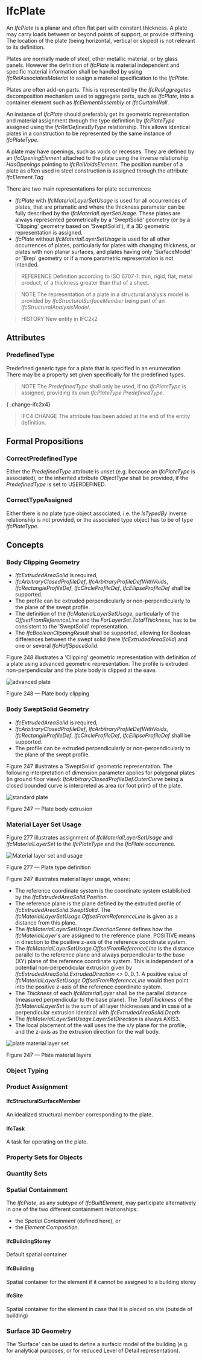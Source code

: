 # IfcPlate

An _IfcPlate_ is a planar and often flat part with constant thickness. A plate may carry loads between or beyond points of support, or provide stiffening. The location of the plate (being horizontal, vertical or sloped) is not relevant to its definition.

Plates are normally made of steel, other metallic material, or by glass panels. However the definition of _IfcPlate_ is material independent and specific material information shall be handled by using _IfcRelAssociatesMaterial_ to assign a material specification to the _IfcPlate_.

Plates are often add-on parts. This is represented by the _IfcRelAggregates_ decomposition mechanism used to aggregate parts, such as _IfcPlate_, into a container element such as _IfcElementAssembly_ or _IfcCurtainWall_.

An instance of _IfcPlate_ should preferably get its geometric representation and material assignment through the type definition by _IfcPlateType_ assigned using the _IfcRelDefinesByType_ relationship. This allows identical plates in a construction to be represented by the same instance of _IfcPlateType_.

A plate may have openings, such as voids or recesses. They are defined by an _IfcOpeningElement_ attached to the plate using the inverse relationship _HasOpenings_ pointing to _IfcRelVoidsElement_. The position number of a plate as often used in steel construction is assigned through the attribute _IfcElement.Tag_

There are two main representations for plate occurrences:

 * _IfcPlate_ with _IfcMaterialLayerSetUsage_ is used for all occurrences of plates, that are prismatic and where the thickness parameter can be fully described by the _IfcMaterialLayerSetUsage_. These plates are always represented geometrically by a 'SweptSolid' geometry (or by a 'Clipping' geometry based on 'SweptSolid'), if a 3D geometric representation is assigned.
 * _IfcPlate_ without _IfcMaterialLayerSetUsage_ is used for all other occurrences of plates, particularly for plates with changing thickness, or plates with non planar surfaces, and plates having only 'SurfaceModel' or 'Brep' geometry or if a more parametric representation is not intended.

> REFERENCE Definition according to ISO 6707-1: thin, rigid, flat, metal product, of a thickness greater than that of a sheet.

> NOTE The representation of a plate in a structural analysis model is provided by _IfcStructuralSurfaceMember_ being part of an _IfcStructuralAnalysisModel_.

> HISTORY New entity in IFC2x2

## Attributes

### PredefinedType
Predefined generic type for a plate that is specified in an enumeration. There may be a property set given specifically for the predefined types.
> NOTE The _PredefinedType_ shall only be used, if no _IfcPlateType_ is assigned, providing its own _IfcPlateType.PredefinedType_.

{ .change-ifc2x4}
> IFC4 CHANGE The attribute has been added at the end of the entity definition.

## Formal Propositions

### CorrectPredefinedType
Either the _PredefinedType_ attribute is unset (e.g. because an _IfcPlateType_ is associated), or the inherited attribute _ObjectType_ shall be provided, if the _PredefinedType_ is set to USERDEFINED.

### CorrectTypeAssigned
Either there is no plate type object associated, i.e. the _IsTypedBy_ inverse relationship is not provided, or the associated type object has to be of type _IfcPlateType_.

## Concepts

### Body Clipping Geometry

* _IfcExtrudedAreaSolid_ is required,
* _IfcArbitraryClosedProfileDef_, _IfcArbitraryProfileDefWithVoids_, _IfcRectangleProfileDef_, _IfcCircleProfileDef_, _IfcEllipseProfileDef_ shall be supported.
* The profile can be extruded perpendicularly or non-perpendicularly to the plane of the swept profile.
* The definition of the _IfcMaterialLayerSetUsage_, particularly of the _OffsetFromReferenceLine_ and the _ForLayerSet.TotalThickness_, has to be consistent to the 'SweptSolid' representation.
* The _IfcBooleanClippingResult_ shall be supported, allowing for Boolean differences between the swept solid (here _IfcExtrudedAreaSolid_) and one or several _IfcHalfSpaceSolid_.

Figure 248 illustrates a 'Clipping' geometric representation with definition of a plate using advanced geometric representation. The profile is extruded non-perpendicular and the plate body is clipped at the eave.

![advanced plate](../../../../figures/ifcslab_advanced-layout1.gif)

Figure 248 — Plate body clipping

### Body SweptSolid Geometry

* _IfcExtrudedAreaSolid_ is required,
* _IfcArbitraryClosedProfileDef_, _IfcArbitraryProfileDefWithVoids_, _IfcRectangleProfileDef_, _IfcCircleProfileDef_, _IfcEllipseProfileDef_ shall be supported.
* The profile can be extruded perpendicularly or non-perpendicularly to the plane of the swept profile.

Figure 247 illustrates a 'SweptSolid' geometric representation. The following interpretation of dimension parameter applies for polygonal plates (in ground floor view): _IfcArbitraryClosedProfileDef.OuterCurve_ being a closed bounded curve is interpreted as area (or foot print) of the plate.

![standard plate](../../../../figures/ifcslab_standard-layout1.gif)

Figure 247 — Plate body extrusion

### Material Layer Set Usage

Figure 277 illustrates assignment of _IfcMaterialLayerSetUsage_ and _IfcMaterialLayerSet_ to the _IfcPlateType_ and the _IfcPlate_ occurrence.

![Material layer set and usage](../../../../figures/ifcplate_materialusage-01.png) 

Figure 277 — Plate type definition

Figure 247 illustrates material layer usage, where:

* The reference coordinate system is the coordinate system established by the _IfcExtrudedAreaSolid.Position_.
* The reference plane is the plane defined by the extruded profile of _IfcExtrudedAreaSolid.SweptSolid_. The _IfcMaterialLayerSetUsage.OffsetFromReferenceLine_ is given as a distance from this plane.
* The _IfcMaterialLayerSetUsage.DirectionSense_ defines how the _IfcMaterialLayer_'s are assigned to the reference plane. POSITIVE means in direction to the positive z-axis of the reference coordinate system.
* The _IfcMaterialLayerSetUsage.OffsetFromReferenceLine_ is the distance parallel to the reference plane and always perpendicular to the base (XY) plane of the reference coordinate system. This is independent of a potential non-perpendicular extrusion given by _IfcExtrudedAreaSolid.ExtrudedDirection_ <> 0.,0.,1. A positive value of _IfcMaterialLayerSetUsage.OffsetFromReferenceLine_ would then point into the positive z-axis of the reference coordinate system.
* The _Thickness_ of each _IfcMaterialLayer_ shall be the parallel distance (measured perpendicular to the base plane). The _TotalThickness_ of the _IfcMaterialLayerSet_ is the sum of all layer thicknesses and in case of a perpendicular extrusion identical with _IfcExtrudedAreaSolid.Depth_
* The _IfcMaterialLayerSetUsage.LayerSetDirection_ is always AXIS3.
* The local placement of the wall uses the the x/y plane for the profile, and the z-axis as the extrusion direction for the wall body.

![plate material layer set](../../../../figures/ifcmateriallayersetusage_slab-01.png)

Figure 247 — Plate material layers


### Object Typing



### Product Assignment



#### IfcStructuralSurfaceMember

An idealized structural member corresponding to the plate.

#### IfcTask

A task for operating on the plate.

### Property Sets for Objects



### Quantity Sets



### Spatial Containment

The _IfcPlate_, as any subtype of _IfcBuiltElement_, may participate alternatively in one of the two different containment relationships:

* the _Spatial Containment_ (defined here), or
* the _Element Composition_.

#### IfcBuildingStorey

Default spatial container

#### IfcBuilding

Spatial container for the element if it cannot be assigned to a building storey

#### IfcSite

Spatial container for the element in case that it is placed on site (outside of building)

### Surface 3D Geometry

The 'Surface' can be used to define a surfacic model of the building (e.g. for analytical purposes, or for reduced Level of Detail representation).


